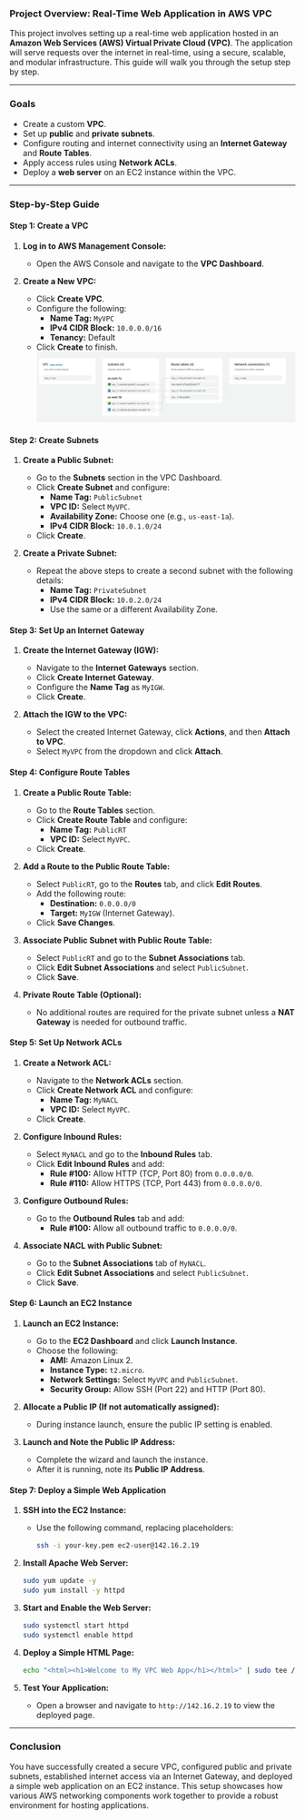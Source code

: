 ### **Project Overview: Real-Time Web Application in AWS VPC**

This project involves setting up a real-time web application hosted in an **Amazon Web Services (AWS) Virtual Private Cloud (VPC)**. The application will serve requests over the internet in real-time, using a secure, scalable, and modular infrastructure. This guide will walk you through the setup step by step.

---

### **Goals**

- Create a custom **VPC**.
- Set up **public** and **private subnets**.
- Configure routing and internet connectivity using an **Internet Gateway** and **Route Tables**.
- Apply access rules using **Network ACLs**.
- Deploy a **web server** on an EC2 instance within the VPC.

---

### **Step-by-Step Guide**

#### **Step 1: Create a VPC**

1. **Log in to AWS Management Console:**
   - Open the AWS Console and navigate to the **VPC Dashboard**.

2. **Create a New VPC:**
   - Click **Create VPC**.
   - Configure the following:
     - **Name Tag:** `MyVPC`
     - **IPv4 CIDR Block:** `10.0.0.0/16`
     - **Tenancy:** Default
   - Click **Create** to finish.
![vpc ](./images/vpc_1.png)

#### **Step 2: Create Subnets**

1. **Create a Public Subnet:**
   - Go to the **Subnets** section in the VPC Dashboard.
   - Click **Create Subnet** and configure:
     - **Name Tag:** `PublicSubnet`
     - **VPC ID:** Select `MyVPC`.
     - **Availability Zone:** Choose one (e.g., `us-east-1a`).
     - **IPv4 CIDR Block:** `10.0.1.0/24`
   - Click **Create**.

2. **Create a Private Subnet:**
   - Repeat the above steps to create a second subnet with the following details:
     - **Name Tag:** `PrivateSubnet`
     - **IPv4 CIDR Block:** `10.0.2.0/24`
     - Use the same or a different Availability Zone.

#### **Step 3: Set Up an Internet Gateway**

1. **Create the Internet Gateway (IGW):**
   - Navigate to the **Internet Gateways** section.
   - Click **Create Internet Gateway**.
   - Configure the **Name Tag** as `MyIGW`.
   - Click **Create**.

2. **Attach the IGW to the VPC:**
   - Select the created Internet Gateway, click **Actions**, and then **Attach to VPC**.
   - Select `MyVPC` from the dropdown and click **Attach**.

#### **Step 4: Configure Route Tables**

1. **Create a Public Route Table:**
   - Go to the **Route Tables** section.
   - Click **Create Route Table** and configure:
     - **Name Tag:** `PublicRT`
     - **VPC ID:** Select `MyVPC`.
   - Click **Create**.

2. **Add a Route to the Public Route Table:**
   - Select `PublicRT`, go to the **Routes** tab, and click **Edit Routes**.
   - Add the following route:
     - **Destination:** `0.0.0.0/0`
     - **Target:** `MyIGW` (Internet Gateway).
   - Click **Save Changes**.

3. **Associate Public Subnet with Public Route Table:**
   - Select `PublicRT` and go to the **Subnet Associations** tab.
   - Click **Edit Subnet Associations** and select `PublicSubnet`.
   - Click **Save**.

4. **Private Route Table (Optional):**
   - No additional routes are required for the private subnet unless a **NAT Gateway** is needed for outbound traffic.

#### **Step 5: Set Up Network ACLs**

1. **Create a Network ACL:**
   - Navigate to the **Network ACLs** section.
   - Click **Create Network ACL** and configure:
     - **Name Tag:** `MyNACL`
     - **VPC ID:** Select `MyVPC`.
   - Click **Create**.

2. **Configure Inbound Rules:**
   - Select `MyNACL` and go to the **Inbound Rules** tab.
   - Click **Edit Inbound Rules** and add:
     - **Rule #100:** Allow HTTP (TCP, Port 80) from `0.0.0.0/0`.
     - **Rule #110:** Allow HTTPS (TCP, Port 443) from `0.0.0.0/0`.

3. **Configure Outbound Rules:**
   - Go to the **Outbound Rules** tab and add:
     - **Rule #100:** Allow all outbound traffic to `0.0.0.0/0`.

4. **Associate NACL with Public Subnet:**
   - Go to the **Subnet Associations** tab of `MyNACL`.
   - Click **Edit Subnet Associations** and select `PublicSubnet`.
   - Click **Save**.

#### **Step 6: Launch an EC2 Instance**

1. **Launch an EC2 Instance:**
   - Go to the **EC2 Dashboard** and click **Launch Instance**.
   - Choose the following:
     - **AMI:** Amazon Linux 2.
     - **Instance Type:** `t2.micro`.
     - **Network Settings:** Select `MyVPC` and `PublicSubnet`.
     - **Security Group:** Allow SSH (Port 22) and HTTP (Port 80).

2. **Allocate a Public IP (If not automatically assigned):**
   - During instance launch, ensure the public IP setting is enabled.

3. **Launch and Note the Public IP Address:**
   - Complete the wizard and launch the instance.
   - After it is running, note its **Public IP Address**.

#### **Step 7: Deploy a Simple Web Application**

1. **SSH into the EC2 Instance:**
   - Use the following command, replacing placeholders:
     ```bash
     ssh -i your-key.pem ec2-user@142.16.2.19
     ```

2. **Install Apache Web Server:**
   ```bash
   sudo yum update -y
   sudo yum install -y httpd
   ```

3. **Start and Enable the Web Server:**
   ```bash
   sudo systemctl start httpd
   sudo systemctl enable httpd
   ```

4. **Deploy a Simple HTML Page:**
   ```bash
   echo "<html><h1>Welcome to My VPC Web App</h1></html>" | sudo tee /var/www/html/index.html
   ```

5. **Test Your Application:**
   - Open a browser and navigate to `http://142.16.2.19` to view the deployed page.

---

### **Conclusion**

You have successfully created a secure VPC, configured public and private subnets, established internet access via an Internet Gateway, and deployed a simple web application on an EC2 instance. This setup showcases how various AWS networking components work together to provide a robust environment for hosting applications.